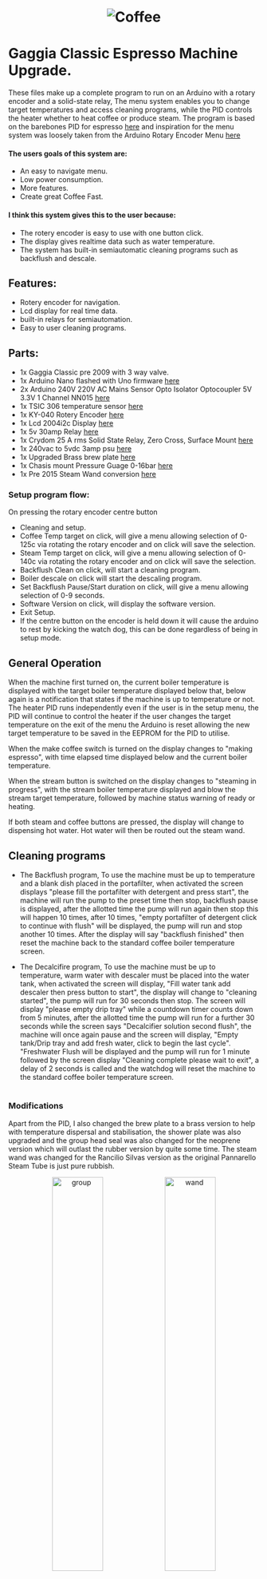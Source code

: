 
<h1 align="center">
   <img src="https://github.com/jonathanw82/Coffee/blob/master/images/repoimage.jpg" alt="Coffee"/>
 </h1>
 

# Gaggia Classic Espresso Machine Upgrade.
These files make up a complete program to run on an Arduino with a rotary encoder and a solid-state relay,
The menu system enables you to change target temperatures and access cleaning programs, while the PID controls the heater 
whether to heat coffee or produce steam. The program is based on the barebones PID for espresso [here](https://playground.arduino.cc/Main/BarebonesPIDForEspresso/) and inspiration for the menu system was loosely taken from the Arduino Rotary Encoder Menu [here](http://educ8s.tv/arduino-rotary-encoder-menu/)


#### The users goals of this system are:
* An easy to navigate menu.
* Low power consumption.
* More features.
* Create great Coffee Fast.


#### I think this system gives this to the user because:
* The rotery encoder is easy to use with one button click.
* The display gives realtime data such as water temperature.
* The system has built-in semiautomatic cleaning programs such as backflush and descale.

 
 ## Features:
* Rotery encoder for navigation.
* Lcd display for real time data.
* built-in relays for semiautomation.
* Easy to user cleaning programs.
  
 
## Parts:
* 1x Gaggia Classic pre 2009 with 3 way valve.
* 1x Arduino Nano flashed with Uno firmware [here](https://uk.rs-online.com/web/p/processor-microcontroller-development-kits/1927586?cm_mmc=UK-PLA-DS3A-_-google-_-CSS_UK_EN_Semiconductors_Whoop-_-Processor+%26+Microcontroller+Development+Kits_Whoop-_-1927586&matchtype=&aud-827186183886:pla-365806887317&gclid=CjwKCAjw4MP5BRBtEiwASfwAL1V2_ZPV5CFIHVJwqMWt440qj7niZnY0ZLb_qy5z4QArddATyjpiUBoCdTcQAvD_BwE&gclsrc=aw.ds)
* 2x Arduino 240V 220V AC Mains Sensor Opto Isolator Optocoupler 5V 3.3V 1 Channel NN015 [here](https://webshop2you.com/nl/product/arduino-240v-220v-ac-mains-sensor-opto-isolator-optocoupler-5v-3-3v-1-channel-nn015/)
* 1x TSIC 306 temperature sensor [here](https://uk.rs-online.com/web/p/temperature-sensors-humidity-sensors/1218022?cm_mmc=UK-PLA-DS3A-_-google-_-CSS_UK_EN_Semiconductors_Whoop-_-Temperature+Sensors+%26+Humidity+Sensors_Whoop-_-1218022&matchtype=&pla-304991652191&gclid=CjwKCAjw4MP5BRBtEiwASfwAL1Mm6vmGNY1QsjenYBxqMryW4MPXaiZl-vVgC9BdH6MISGYiW1tLMRoCfooQAvD_BwE&gclsrc=aw.ds)
* 1x KY-040 Rotery Encoder [here](https://www.cricklewoodelectronics.com/Rotary-encoder-module-for-Arduino-KY-040.html?gclid=EAIaIQobChMIybWK-_Pl6QIVS7DtCh2XhAvKEAQYAyABEgKdBPD_BwE) 
* 1x Lcd 2004i2c Display [here](https://www.q26.co.uk/lcd-i2c-display-1602-or-2004-blue-on-white-ideal-for-arduino-or-raspberry-pi)
* 1x 5v 30amp Relay [here](https://robotdyn.com/relay-module-1-relay-5v-30a.html)
* 1x Crydom 25 A rms Solid State Relay, Zero Cross, Surface Mount [here](https://uk.rs-online.com/web/p/solid-state-relays/0346918/)
* 1x 240vac to 5vdc 3amp psu [here](https://uk.farnell.com/mean-well/rs-15-5/power-supply-ac-dc-5v-3a/dp/2816008?gclid=CjwKCAjw4MP5BRBtEiwASfwALzykFUpy0D1NfGwB9AtFk6ge9z51hKcsFSTC2TFxDH8aA4QST4EspxoCu5AQAvD_BwE&gross_price=true&mckv=sYdHUosbD_dc|pcrid|432101776060|plid||kword||match||slid||product|2816008|pgrid|104413864510|ptaid|pla-903929785098|&CMP=KNC-GUK-SHOPPING-CIRCUIT-PROTECTION-NEWSTRUCTURE-Test113-MarinBidding)
* 1x Upgraded Brass brew plate [here](https://www.theespressoshop.co.uk/en/Gaggia-Brass-Shower-Plate-Holder-%C3%B8-57x14mm---WGA16G1002/m-1976.aspx)
* 1x Chasis mount Pressure Guage 0-16bar [here](https://www.mrbean2cup.co.uk/vibiemme-manometer-0-16-bar)
* 1x Pre 2015 Steam Wand conversion [here](https://www.theespressoshop.co.uk/en/GB/Gaggia-Classic-pre-2015-Steam-Tube-Conversion-Kit---10049046/m-1971.aspx?PartnerID=22&utm_source=google&utm_medium=shopping&utm_campaign=UnitedKingdom&gclid=CjwKCAjw4MP5BRBtEiwASfwAL_4M7cJEe2LzkQFlZVfYTnMWm9F29JhH0SmJHmF0dWXiy117YAxrkxoCV5QQAvD_BwE)


### Setup program flow:
On pressing the rotary encoder centre button
* Cleaning and setup.
* Coffee Temp target on click, will give a menu allowing selection of 0-125c via rotating the rotary encoder and on click will save the selection.
* Steam Temp target on click, will give a menu allowing selection of 0-140c via rotating the rotary encoder and on click will save the selection.
* Backflush Clean on click, will start a cleaning program.
* Boiler descale on click will start the descaling program.
* Set Backflush Pause/Start duration on click, will give a menu allowing selection of 0-9 seconds.
* Software Version on click, will display the software version.
* Exit Setup.
* If the centre button on the encoder is held down it will cause the arduino to rest by kicking the watch dog, this can be done regardless of being in setup mode.

## General Operation
When the machine first turned on, the current boiler temperature is displayed with the target boiler temperature displayed below that, below again is a notification that states if the machine is up to temperature or not. The heater PID runs independently even if the user is in the setup menu, the PID will continue to control the heater if the user changes the target temperature on the exit of the menu the Arduino is reset allowing the new target temperature to be saved in the EEPROM for the PID to utilise.

When the make coffee switch is turned on the display changes to "making espresso", with time elapsed time displayed below and the current boiler temperature.

When the stream button is switched on the display changes to "steaming in progress", with the stream boiler temperature displayed and blow the stream target temperature, followed by machine status warning of ready or heating.

If both steam and coffee buttons are pressed, the display will change to dispensing hot water. Hot water will then be routed out the steam wand. 

## Cleaning programs
* The Backflush program, 
To use the machine must be up to temperature and a blank dish placed in the portafilter, when activated the screen displays "please fill the portafilter with detergent and press start", the machine will run the pump to the preset time then stop, backflush pause is displayed, after the allotted time the pump will run again then stop this will happen 10 times, after 10 times, "empty portafilter of detergent click to continue with flush" will be displayed, the pump will run and stop another 10 times. After the display will say "backflush finished" then reset the machine back to the standard coffee boiler temperature screen.

* The Decalcifire program,
To use the machine must be up to temperature, warm water with descaler must be placed into the water tank, when activated the screen will display, "Fill water tank add descaler then press button to start", the display will change to "cleaning started", the pump will run for 30 seconds then stop. The screen will display "please empty drip tray"  while a countdown timer counts down from 5 minutes, after the allotted time the pump will run for a further 30 seconds while the screen says "Decalcifier solution second flush", the machine will once again pause and the screen will display, "Empty tank/Drip tray and add fresh water, click to begin the last cycle". "Freshwater Flush will be displayed and the pump will run for 1 minute followed by the screen display "Cleaning complete please wait to exit", a delay of 2 seconds is called and the watchdog will reset the machine to the standard coffee boiler temperature screen.

#

### Modifications
Apart from the PID, I also changed the brew plate to a brass version to help with temperature dispersal and stabilisation, the shower plate was also upgraded and the group head seal was also changed for the neoprene version which will outlast the rubber version by quite some time. The steam wand was changed for the Rancilio Silvas version as the original Pannarello Steam Tube is just pure rubbish. 

<div align="center">
<img src="https://github.com/jonathanw82/Coffee/blob/master/images/grouphead.jpg" alt="group" width="45%"/><img src="https://github.com/jonathanw82/Coffee/blob/master/images/wand.jpg" alt="wand" width="45%"/> </div>


I also Installed a Chasis mount Pressure Guage that dives quite an accurate display, unfortunately, due to the facet pump the needle jumps about but it is still a good ballpark display and I know I'm getting a good 9 bar brew pressure.

<div align="center">
<img src="https://github.com/jonathanw82/Coffee/blob/master/images/hole.jpg" alt="hole" width="45%"/><img
src="https://github.com/jonathanw82/Coffee/blob/master/images/guage.jpg" alt="guage" width="45%"/> </div>

#

### Decals
The decals have changed somewhat during creation, at first we had buttons than moved over to utilise the rotary encoder

#
<div align="center">
<img src="https://github.com/jonathanw82/Coffee/blob/master/images/coffee decal.jpg" alt="decal1" width="45%"/><img src="https://github.com/jonathanw82/Coffee/blob/master/images/coffee decal ver2.jpg" alt="decal2" width="45%"/> </div>

#

### Nice to Have
* Glycerine filled pressure gauge for stable pressure readings.
* Higher maximum temperature, water temp sensor.(Current model only 150c.
* Flow meter to dispence exact abounds of water.


### Credits:
I would like to thank my friend Cersnic Tebor for his help with this project.

The ideas for the menu system came from here 
http://educ8s.tv/arduino-rotary-encoder-menu/

The Pid to run the heater
https://playground.arduino.cc/Main/BarebonesPIDForEspresso/


##### Media:


All other images are my own.

[Back_to_top](#Gaggia)
